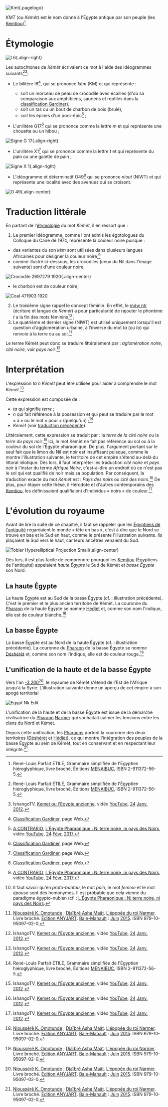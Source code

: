 <!-- TITLE: Kémèt / Égypte pharaonique antique -->
<!-- SUBTITLE: L'Égypte pharaonique antique : Kémèt -->

![Kmt](/uploads/ecriture/kmt.png "Kmt"){.pagelogo}

*KMT* (ou *Kémét*) est le nom donné à l'Égypte antique par son peuple (les [Kemtiou](/peuple/afrique/nord-est/empire/kmt/kemtiou))[^1].

# Étymologie
![I 6](/uploads/ecriture/i-6.png "Signe I6"){.align-right}

Les autochtones de *Kémèt* écrivaient ce mot à l'aide des idéogrammes suivants[^1][^3]:

* Le bilitère I6[^2], qui se prononce *kèm* (KM) et qui représente :
	* soit un morceau de peau de crocodile avec écailles (d'où sa comparaison aux amphibiens, sauriens et reptiles dans la [classification Gardiner](/ecriture/hieroglyphe/classification-gardiner)),
	* soit un tas ou un bout de charbon de bois (brulé),
	* soit les épines d'un porc-épic[^4] ;

* L'unilitère G17[^2] qui se prononce comme la lettre *m* et qui représente une chouette ou un hibou ;

![Signe G 17](/uploads/ecriture/signe-g-17.png "Signe G17"){.align-right}

* L'unilitère X1[^2] qui se prononce comme la lettre *t* et qui représente du pain ou une galette de pain ;

![Signe X 1](/uploads/ecriture/signe-x-1.png "Signe X1"){.align-right}

* L'idéogramme et déterminatif O49[^2] qui se prononce *niout* (NIWT) et qui représente une localité avec des avenues qui se croisent.

![O 49](/uploads/ecriture/o-49.png "Signe O49"){.align-center}
# Traduction littérale
En partant de l'[étymologie](#etymologie) du mot *Kémèt*, il en ressort que :
1.  Le premier idéogramme, comme l'ont admis les égptologues du Colloque du Caire de 1974, représente la couleur noire puisque :
  * des variantes du son *kèm* sont utilisées dans plusieurs langues Africaines pour désigner la couleur noire,[^4]
  * comme illustré ci-dessous, les crocodiles (ceux du Nil dans l'image suivante) sont d'une couleur noire,

![Crocodile 2697279 1920](/uploads/animaux/crocodile-2697279-1920.jpg "Crocodiles du Nil"){.align-center}

  * le charbon est de couleur noire,

![Coal 471903 1920](/uploads/object/coal-471903-1920.jpg "Tas de charbon")

2. Le troisième signe rappel le concept féminin. En effet, le [mdw ntr](/ecriture/hieroglyphe/mdw-ntr) (écriture et langue de *Kémèt*) a pour particularité de rajouter le phonème *t* a la fin des mots féminins[^6] ;
3. Le quatrième et dernier signe (NIWT) est utilisé uniquement lorsqu'il est question d'agglomération urbaine, à l'inverse du mot *ta* (ou *to*) qui renvoie à la terre ou au sol.[^5]

Le terme Kémèt peut donc se traduire littéralement par : *aglomération noire*, *cité noire*, voir *pays noir*.[^3]

# Interprétation
L'expression *ta n Kémèt* peut être utilisée pour aider à comprendre le mot *Kémèt*.[^3]

Cette expression est composée de :
* *ta* qui signifie *terre* ;
* *n* qui fait référence à la possession et qui peut se traduire par le mot « à » ou le mot « pour » (quelqu'un) ;[^1]
* *Kémèt* (voir [traduction précédente](#traduction-litterale)).

Littéralement, cette expression se traduit par : la *terre de la cité noire* ou la *terre du pays noir*.[^3]  Ici, le mot Kémèt ne fait pas référence au sol ou à la couleur du sol de l'Égypte pharaonique. De plus, l'argument portant sur le seul fait que le limon du Nil est noir est insuffisant puisque, comme le montre l'illustration suivante, le territoire de cet empire s'étend au-delà du littoral nilotique.
Dès lors, il faut interpréter les traduction *cité noire* et *pays noir* à l'instar du terme *Afrique Noire*, c'est-à-dire un endroit où ce n'est pas le sol qui est qualifié de noir mais sa population. Par conséquent, la traduction exacte du mot *Kémèt* est : *Pays des noirs* ou *cité des noirs*.[^3]
De plus, pour étayer cette thèse, il Hérodote et d'autres contemporains des [Kemtiou](/peuple/afrique/nord-est/empire/kmt/kemtiou), les définissaient qualifiaient d'individus « noirs » de couleur.[^3]

# L'évolution du royaume
Avant de lire la suite de ce chapitre, il faut se rappeler que les [Égyptiens de l'antiquité](/peuple/afrique/nord-est/empire/kmt/kemtiou) regardaient le monde « tête en bas », c'est à dire que le Nord se trouve en bas et le Sud en haut, comme le présente l'illustration suivante. Ils plaçaient le Sud vers le haut, car leurs ancêtres venaient du Sud.

![Tobler Hyperelliptical Projection Small](/uploads/earth/tobler-hyperelliptical-projection-small.png "Tobler Hyperelliptical Projection Small"){.align-center}

Dès lors, il est plus facile de comprendre pourquoi les [Kemtiou](/peuple/afrique/nord-est/empire/kmt/kemtiou) (Égyptiens de l'antiquité) appelaient *haute Égypte* le Sud de Kémèt et *basse Égypte* son Nord.

## La haute Égypte
La haute Égypte est au Sud de la basse Égypte (cf. : illustration précédente). C'est le premier et le plus ancien territoire de Kémèt.
La couronne du [Pharaon](/personnalite/titre/per-aat) de la haute Égypte se nomme [Hédjèt](/objet/noblesse/afrique/nord-est/kmt/couronne#hedjet) et, comme son nom l'indique, elle est de couleur blanche.[^5]

## La basse Égypte
La basse Égypte est au Nord de la haute Égypte (cf. : illustration précédente).
La couronne du [Pharaon](/personnalite/titre/per-aat) de la basse Égypte se nomme [Déshérèt](/objet/noblesse/afrique/nord-est/kmt/couronne#desheret) et, comme son nom l'indique, elle est de couleur rouge.[^5]

## L'unification de la haute et de la basse Égypte
Vers l'an [-3 200](/histoire/date/calendrier-gregorien/par-an/-3200)[^5], le royaume de Kémèt s'étend de l'Est de l'Afrique jusqu'à la Syrie.
L'illustration suivante donne un aperçu de cet empire à son apogé territorial

![Egypt Nk Edit](/uploads/egypt-nk-edit.png "Territoire de la haute et de la basse Égypte à son apogée territoriale")

L'unification de la haute et de la basse Égypte est issue de la démarche civilisatrice du [Pharaon](/personnalite/titre/per-aat) [Narmer](/personnalite/homme/noble/souverain/pharaon/afrique/nord-est/kmt/narmer) qui souhaitait calmer les tensions entre les clans du Nord et Kémèt.

Depuis cette unification, les [Pharaons](/personnalite/titre/per-aat) portent la couronne des deux territoires ([Déshérèt](/objet/noblesse/afrique/nord-est/kmt/couronne#desheret) et [Hédjèt](/objet/noblesse/afrique/nord-est/kmt/couronne#hedjet)), ce qui montre l'intégration des peuples de la basse Égypte au sein de Kémèt, tout en conservant et en respectant leur intégrité.[^5]


<!-- Sources -->
[^1]: René-Louis Parfait ÉTILÉ, Grammaire simplifiée de l'Égyptien hiéroglyphique, livre broché, Éditions [MENAIBUC](/organisme/editeur/menaibuc), ISBN 2-911372-56-5.
[^2]: [Classification Gardiner](/ecriture/hieroglyphe/classification-gardiner), page Web.
[^3]: IshangoTV, [Kemet ou l'Egypte ancienne](https://www.youtube.com/watch?v=lfS4IzC4eLM), vidéo [YouTube](http://youtube.com), [24](/histoire/date/calendrier-gregorien/par-jour/24) [Janv.](/histoire/date/calendrier-gregorien/par-mois/janvier) [2012](/histoire/date/calendrier-gregorien/par-annee/2012).
[^4]: [A CONTRARIO](/personnalite/homme/polymathe/afrique/ouest/cameroun/dibombari-mbock), [L'Égypte Pharaonique : Ni terre noire, ni pays des Noirs](https://www.youtube.com/watch?v=WeU6F0msUGU), vidéo [YouTube](http://youtube.com), [24](/histoire/date/calendrier-gregorien/par-jour/24) [Févr.](/histoire/date/calendrier-gregorien/par-mois/fevrier) [2017](/histoire/date/calendrier-gregorien/par-annee/2017).
[^5]: [Nioussérê K. Omotunde](/personnalite/homme/polymathe/caraibes/midi/departement/karukera/nioussere-kalala-omotunde) ; [Djaïbré Asha Maât](/personnalite/a-classer/djaibre-asha-maat). [L'épopée du roi Narmer](/ouvrage/kemty/l-epopee-du-roi-narmer). Livre broché. [Edition ANYJART](/organisme/a-classer/anyjart). [Baie-Mahault](/geographie/ile/caraibes/midi/karukera) : [Juin](/histoire/date/calendrier-gregorien/par-mois/juin) [2015](/histoire/date/calendrier-gregorien/par-annee/2015). ISBN 979-10-95097-02-0.
[^6]: Il faut savoir qu'en *proto-bantou*, le mot *pain*, le mot *femme* et le mot *épouse* sont des homonymes. Il est probable que cela vienne du paradigme égypto-nubien (cf. : [L'Égypte Pharaonique : Ni terre noire, ni pays des Noirs](https://www.youtube.com/watch?v=WeU6F0msUGU).
